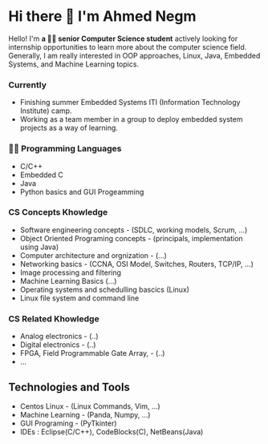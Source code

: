 # Hi there 👋 I'm Ahmed Negm

Hello! I'm **a 👨‍🎓 senior Computer Science student** actively looking for internship opportunities to learn more about the computer science field. Generally, I am really interested in OOP approaches, Linux, Java, Embedded Systems, and Machine Learning topics.

### Currently

* Finishing summer Embedded Systems ITI (Information Technology Institute) camp.
* Working as a team member in a group to deploy embedded system projects as a way of learning.

### 👨‍💻 Programming Languages

* C/C++
* Embedded C
* Java
* Python basics and GUI Progeamming

### CS Concepts Khowledge

* Software engineering concepts - (SDLC, working models, Scrum, ...)
* Object Oriented Programing concepts - (principals, implementation using Java)
* Computer architecture and orgnization - (...)
* Networking basics - (CCNA, OSI Model, Switches, Routers, TCP/IP, ...)
* Image processing and filtering
* Machine Learning Basics (...)
* Operating systems and schedulling bascics (Linux)
* Linux file system and command line

### CS Related Khowledge

* Analog electronics - (..)
* Digital electronics - (..)
* FPGA, Field Programmable Gate Array, - (..)
* ...

## Technologies and Tools

* Centos Linux - (Linux Commands, Vim, ...)
* Machine Learning - (Panda, Numpy, ...)
* GUI Programing - (PyTkinter)
* IDEs : Eclipse(C/C++), CodeBlocks(C), NetBeans(Java)


